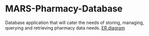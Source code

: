 # MARS-Pharmacy-Database
Database application that will cater the needs of storing, managing, querying and retrieving pharmacy data needs.
[ER diagram]([https://www.ncbi.nlm.nih.gov/sites/GDSbrowser?acc=GDS5000#details](https://github.com/aliaalaaa/MARS-Pharmacy-Database/blob/e44317abf26ab93699d9f82e8205d8f2c020c720/rs.png))
